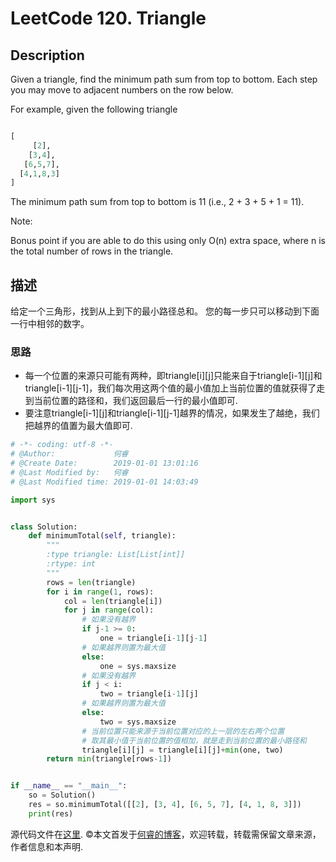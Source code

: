 # LeetCode 120. Triangle

## Description

Given a triangle, find the minimum path sum from top to bottom. Each step you may move to adjacent numbers on the row below.

For example, given the following triangle

```python

[
     [2],
    [3,4],
   [6,5,7],
  [4,1,8,3]
]
```

The minimum path sum from top to bottom is 11 (i.e., 2 + 3 + 5 + 1 = 11).

Note:

Bonus point if you are able to do this using only O(n) extra space, where n is the total number of rows in the triangle.

## 描述

给定一个三角形，找到从上到下的最小路径总和。 您的每一步只可以移动到下面一行中相邻的数字。

### 思路

* 每一个位置的来源只可能有两种，即triangle\[i]\[j]只能来自于triangle\[i-1]\[j]和triangle\[i-1]\[j-1]，我们每次用这两个值的最小值加上当前位置的值就获得了走到当前位置的路径和，我们返回最后一行的最小值即可.
* 要注意triangle\[i-1]\[j]和triangle\[i-1]\[j-1]越界的情况，如果发生了越绝，我们把越界的值置为最大值即可.

```python
# -*- coding: utf-8 -*-
# @Author:             何睿
# @Create Date:        2019-01-01 13:01:16
# @Last Modified by:   何睿
# @Last Modified time: 2019-01-01 14:03:49

import sys


class Solution:
    def minimumTotal(self, triangle):
        """
        :type triangle: List[List[int]]
        :rtype: int
        """
        rows = len(triangle)
        for i in range(1, rows):
            col = len(triangle[i])
            for j in range(col):
                # 如果没有越界
                if j-1 >= 0:
                    one = triangle[i-1][j-1]
                # 如果越界则置为最大值
                else:
                    one = sys.maxsize
                # 如果没有越界
                if j < i:
                    two = triangle[i-1][j]
                # 如果越界则置为最大值
                else:
                    two = sys.maxsize
                # 当前位置只能来源于当前位置对应的上一层的左右两个位置
                # 取其最小值于当前位置的值相加，就是走到当前位置的最小路径和
                triangle[i][j] = triangle[i][j]+min(one, two)
        return min(triangle[rows-1])


if __name__ == "__main__":
    so = Solution()
    res = so.minimumTotal([[2], [3, 4], [6, 5, 7], [4, 1, 8, 3]])
    print(res)
```

源代码文件在[这里](https://github.com/ruicore/Algorithm/blob/master/Leetcode/2019-01-01-120-Triangle.py).
©本文首发于[何睿的博客](https://www.ruicore.cn/leetcode-120-triangle/)，欢迎转载，转载需保留文章来源，作者信息和本声明.
